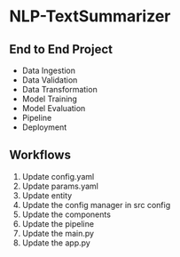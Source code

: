 # NLP-TextSummarizer
## End to End Project

- Data Ingestion
- Data Validation
- Data Transformation
- Model Training
- Model Evaluation
- Pipeline
- Deployment

## Workflows
1. Update config.yaml
2. Update params.yaml
3. Update entity
4. Update the config manager in src config
5. Update the components
6. Update the pipeline
7. Update the main.py
8. Update the app.py
